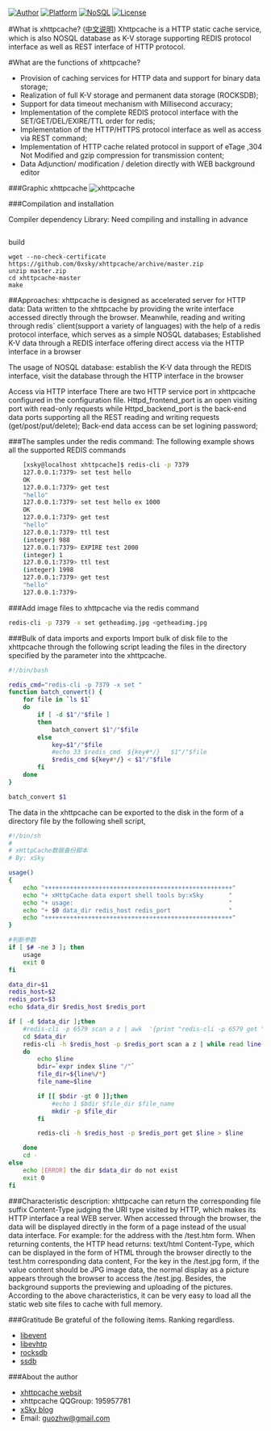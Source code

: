[![Author](https://img.shields.io/badge/author-@0xsky-blue.svg?style=flat)](http://www.0xsky.com/)
[![Platform](https://img.shields.io/badge/platform-Linux,%20BSD,%20OS%20X,%20Windows-green.svg?style=flat)](https://github.com/0xsky/xhttpcache) 
[![NoSQL](https://img.shields.io/badge/db-NoSQL-pink.svg?tyle=flat)](https://github.com/0xsky/xhttpcache) 
[![License](https://img.shields.io/badge/license-GPL-yellow.svg?style=flat)](LICENSE)

#What is xhttpcache? ([中文说明](README_cn.md))
Xhttpcache is a HTTP static cache service, which is also NOSQL database as K-V storage supporting REDIS protocol interface as well as REST interface of HTTP protocol.

#What are the functions of xhttpcache? 

* Provision of caching services for HTTP data and support for binary data storage; 
* Realization of full K-V storage and permanent data storage (ROCKSDB);
* Support for data timeout mechanism with Millisecond accuracy;
* Implementation of the complete REDIS protocol interface with the SET/GET/DEL/EXIRE/TTL order for redis;
* Implementation of the HTTP/HTTPS protocol interface as well as access via REST command;
* Implementation of HTTP cache related protocol in support of eTage ,304 Not Modified and gzip compression for transmission content;
* Data Adjunction/ modification / deletion directly with WEB background editor 

###Graphic xhttpcache
![xhttpcache](http://xhttpcache.0xsky.com/images/plans.png)

###Compilation and installation

Compiler dependency Library: Need compiling and installing in advance
```

```
build
```
wget --no-check-certificate https://github.com/0xsky/xhttpcache/archive/master.zip 
unzip master.zip 
cd xhttpcache-master 
make
```

##Approaches:
xhttpcache is designed as accelerated server for HTTP data: Data written to the xhttpcache by providing the write interface accessed directly through the browser. Meanwhile, reading and writing through redis` client(support a variety of languages) with the help of a redis protocol interface, which serves as a simple NOSQL databases; Established K-V data through a REDIS interface offering direct access via the HTTP interface in a browser 

The usage of NOSQL database: establish the K-V data through the REDIS interface, visit the database through the HTTP interface in the browser 

Access via HTTP interface
There are two HTTP service port in xhttpcache configured in the configuration file. Httpd_frontend_port is an open visiting port with read-only requests while Httpd_backend_port is the back-end data ports supporting all the REST reading and writing requests (get/post/put/delete); Back-end data access can be set logining password;

###The samples under the redis command:
The following example shows all the supported REDIS commands
```bash
    [xsky@localhost xhttpcache]$ redis-cli -p 7379
    127.0.0.1:7379> set test hello 
    OK
    127.0.0.1:7379> get test
    "hello"
    127.0.0.1:7379> set test hello ex 1000
    OK
    127.0.0.1:7379> get test
    "hello"
    127.0.0.1:7379> ttl test
    (integer) 988
    127.0.0.1:7379> EXPIRE test 2000
    (integer) 1
    127.0.0.1:7379> ttl test
    (integer) 1998
    127.0.0.1:7379> get test
    "hello"
    127.0.0.1:7379>
```
###Add image files to xhttpcache via the redis command
```bash
redis-cli -p 7379 -x set getheadimg.jpg <getheadimg.jpg
```

###Bulk of data imports and exports
Import bulk of disk file to the xhttpcache through the following script leading  the files in the directory specified by the parameter into the xhttpcache. 
```bash
#!/bin/bash

redis_cmd="redis-cli -p 7379 -x set "
function batch_convert() {
    for file in `ls $1`
    do
        if [ -d $1"/"$file ]
        then
            batch_convert $1"/"$file
        else
            key=$1"/"$file       
            #echo 33 $redis_cmd  ${key#*/}   $1"/"$file
            $redis_cmd ${key#*/} < $1"/"$file
        fi
    done
}

batch_convert $1
```
The data in the xhttpcache can be exported to the disk in the form of a directory file by the following shell script,
```bash
#!/bin/sh
# 
# xHttpCache数据备份脚本
# By: xSky

usage()
{
    echo "++++++++++++++++++++++++++++++++++++++++++++++++++++" 
    echo "+ xHttpCache data export shell tools by:xSky       " 
    echo "+ usage:                                           " 
    echo "+ $0 data_dir redis_host redis_port                " 
    echo "++++++++++++++++++++++++++++++++++++++++++++++++++++" 
}

#判断参数
if [ $# -ne 3 ]; then
    usage
    exit 0
fi

data_dir=$1
redis_host=$2
redis_port=$3
echo $data_dir $redis_host $redis_port

if [ -d $data_dir ];then
    #redis-cli -p 6579 scan a z | awk  '{print "redis-cli -p 6579 get "$0 " >"$0}'|sh
    cd $data_dir
    redis-cli -h $redis_host -p $redis_port scan a z | while read line
    do
        echo $line 
        bdir=`expr index $line "/"`
        file_dir=${line%/*}
        file_name=$line

        if [[ $bdir -gt 0 ]];then
            #echo 1 $bdir $file_dir $file_name
            mkdir -p $file_dir
        fi

        redis-cli -h $redis_host -p $redis_port get $line > $line

    done
    cd -
else
    echo [ERROR] the dir $data_dir do not exist
    exit 0
fi
```

###Characteristic description:
xhttpcache can return the corresponding file suffix Content-Type judging the URI type visited by HTTP, which makes its HTTP interface a real WEB server. When accessed through the browser, the data will be displayed directly in the form of a page instead of the usual data interface.
For example: for the address with the /test.htm form. When returning contents, the HTTP head returns: text/html Content-Type, which can be displayed in the form of HTML through the browser directly to the test.htm corresponding data content, 
For the key in the /test.jpg form, if the value content should be JPG image data, the normal display as a picture appears through the browser to access the /test.jpg. Besides, the background supports the previewing and uploading of the pictures.
According to the above characteristics, it can be very easy to load all the static web site files to cache with full memory.
   
###Gratitude
Be grateful of the following items. Ranking regardless.
* [libevent](http://libevent.org/) 
* [libevhtp](https://github.com/ellzey/libevhtp)
* [rocksdb](http://rocksdb.org/)
* [ssdb](http://ssdb.io/)

###About the author
* [xhttpcache websit](http://xhttpcache.0xsky.com/)
* xhttpcache QQGroup: 195957781
* [xSky blog](http://www.0xsky.com/) 
* Email: guozhw@gmail.com


